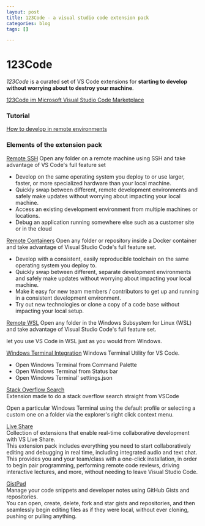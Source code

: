```yaml
---
layout: post
title: 123Code - a visual studio code extension pack
categories: blog
tags: []

---
```

# 123Code

_123Code_ is a curated set of VS Code extensions for **starting to develop without worrying about to destroy your machine**.  
  
[123Code im Microsoft Visual Studio Code Marketplace](https://marketplace.visualstudio.com/items?itemName=holgerimbery.123code)

### Tutorial

[How to develop in remote environments](https://the.cognitiveservices.ninja/blog/2021/05/30/visual-studio-code-remote-development.html)

### Elements of the extension pack

[Remote SSH](https://marketplace.visualstudio.com/items?itemName=ms-vscode-remote.remote-ssh)
Open any folder on a remote machine using SSH and take advantage of VS Code's full feature set

* Develop on the same operating system you deploy to or use larger, faster, or more specialized hardware than your local machine.
* Quickly swap between different, remote development environments and safely make updates without worrying about impacting your local machine.
* Access an existing development environment from multiple machines or locations.
* Debug an application running somewhere else such as a customer site or in the cloud

[Remote Containers](https://marketplace.visualstudio.com/items?itemName=ms-vscode-remote.remote-containers)
Open any folder or repository inside a Docker container and take advantage of Visual Studio Code's full feature set.

* Develop with a consistent, easily reproducible toolchain on the same operating system you deploy to.
* Quickly swap between different, separate development environments and safely make updates without worrying about impacting your local machine.
* Make it easy for new team members / contributors to get up and running in a consistent development environment.
* Try out new technologies or clone a copy of a code base without impacting your local setup.

[Remote WSL](https://marketplace.visualstudio.com/items?itemName=ms-vscode-remote.remote-wsl)
Open any folder in the Windows Subsystem for Linux (WSL) and take advantage of Visual Studio Code's full feature set.

let you use VS Code in WSL just as you would from Windows.

[Windows Terminal Integration](https://marketplace.visualstudio.com/items?itemName=Tyriar.windows-terminal)
Windows Terminal Utility for VS Code.

* Open Windows Terminal from Command Palette
* Open Windows Terminal from Status bar
* Open Windows Terminal' settings.json

[Stack Overflow Search](https://marketplace.visualstudio.com/items?itemName=gcrev93.StackSearchExt)  
Extension made to do a stack overflow search straight from VSCode

Open a particular Windows Terminal using the default profile or selecting a custom one on a folder via the explorer's right click context menu.

[Live Share](https://marketplace.visualstudio.com/items?itemName=MS-vsliveshare.vsliveshare-pack)  
Collection of extensions that enable real-time collaborative development with VS Live Share.  
This extension pack includes everything you need to start collaboratively editing and debugging in real time, including integrated audio and text chat. This provides you and your team/class with a one-click installation, in order to begin pair programming, performing remote code reviews, driving interactive lectures, and more, without needing to leave Visual Studio Code.

[GistPad](https://marketplace.visualstudio.com/items?itemName=vsls-contrib.gistfs)  
Manage your code snippets and developer notes using GitHub Gists and repositories.  
You can open, create, delete, fork and star gists and repositories, and then seamlessly begin editing files as if they were local, without ever cloning, pushing or pulling anything.